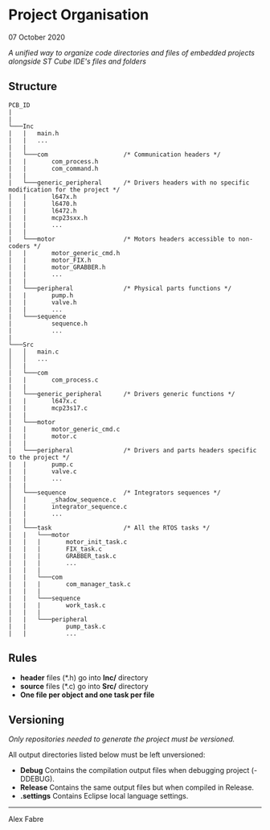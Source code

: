 # Project Organisation
07 October 2020

_A unified way to organize code directories and files of embedded projects alongside ST Cube IDE's files and folders_ 

## Structure
```
PCB_ID 
|
|
└───Inc
|   |   main.h
|   |   ...
|   |
|   └───com                     /* Communication headers */
|   |       com_process.h
|   |       com_command.h
|   |
|   └───generic_peripheral      /* Drivers headers with no specific modification for the project */
|   |       l647x.h
|   |       l6470.h
|   |       l6472.h
|   |       mcp23sxx.h
|   |       ...
|   |
|   └───motor                   /* Motors headers accessible to non-coders */
|   |       motor_generic_cmd.h
|   |       motor_FIX.h
|   |       motor_GRABBER.h
|   |       ...
|   |
|   └───peripheral              /* Physical parts functions */
|   |       pump.h
|   |       valve.h
|   |       ...
|   └───sequence
|           sequence.h
|           ...
|
└───Src
│   │   main.c
│   │   ...
│   |
|   └───com
|   |       com_process.c
|   |
|   └───generic_peripheral      /* Drivers generic functions */
|   |       l647x.c
|   |       mcp23s17.c
|   |
|   └───motor
|   |       motor_generic_cmd.c
|   |       motor.c
|   |
|   └───peripheral              /* Drivers and parts headers specific to the project */
|   |       pump.c
|   |       valve.c
|   |       ...
|   |
│   └───sequence                /* Integrators sequences */
│   |       _shadow_sequence.c
│   |       integrator_sequence.c
|   |       ...
|   |
|   └───task                    /* All the RTOS tasks */
|   |   └───motor
|   |   |       motor_init_task.c
|   |   |       FIX_task.c
|   |   |       GRABBER_task.c
|   |   |       ...
|   |   |
|   |   └───com
|   |   |       com_manager_task.c
|   |   |
|   |   └───sequence 
|   |   |       work_task.c
|   |   |
|   |   └───peripheral
|   |           pump_task.c
|   |           ...
```

## Rules
* __header__ files (*.h) go into __Inc/__ directory
* __source__ files (*.c) go into __Src/__ directory
* __One file per object and one task per file__

## Versioning

_Only repositories needed to generate the project must be versioned._

All output directories listed below must be left unversioned:

* __Debug__ Contains the compilation output files when debugging project (-DDEBUG).
* __Release__ Contains the same output files but when compiled in Release.
* __.settings__ Contains Eclipse local language settings.

_ _ _

Alex Fabre